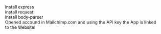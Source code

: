 install express<br>
install request<br>
install body-parser<br>
Opened accound in Mailchimp.com and using the API key the App is linked to the Website!<br>
